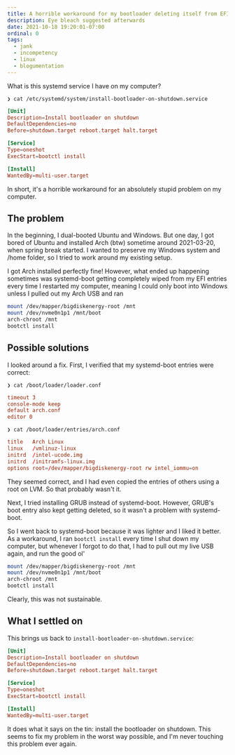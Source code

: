 ```yaml
---
title: A horrible workaround for my bootloader deleting itself from EFI
description: Eye bleach suggested afterwards
date: 2021-10-18 19:20:01-07:00
ordinal: 0
tags:
  - jank
  - incompetency
  - linux
  - blogumentation
---
```


What is this systemd service I have on my computer?

```
❯ cat /etc/systemd/system/install-bootloader-on-shutdown.service
```

<!-- excerpt -->

```conf
[Unit]
Description=Install bootloader on shutdown
DefaultDependencies=no
Before=shutdown.target reboot.target halt.target

[Service]
Type=oneshot
ExecStart=bootctl install

[Install]
WantedBy=multi-user.target
```

In short, it's a horrible workaround for an absolutely stupid problem on my
computer.

## The problem

In the beginning, I dual-booted Ubuntu and Windows. But one day, I got bored of
Ubuntu and installed Arch (btw) sometime around 2021-03-20, when spring break
started. I wanted to preserve my Windows system and /home folder, so I tried to
work around my existing setup.

I got Arch installed perfectly fine! However, what ended up happening sometimes
was systemd-boot getting completely wiped from my EFI entries every time I
restarted my computer, meaning I could only boot into Windows unless I pulled
out my Arch USB and ran

```sh
mount /dev/mapper/bigdiskenergy-root /mnt
mount /dev/nvme0n1p1 /mnt/boot
arch-chroot /mnt
bootctl install
```

## Possible solutions

I looked around a fix. First, I verified that my systemd-boot entries were
correct:

```
❯ cat /boot/loader/loader.conf
```

```conf
timeout 3
console-mode keep
default arch.conf
editor 0
```

```
❯ cat /boot/loader/entries/arch.conf
```

```conf
title	Arch Linux
linux 	/vmlinuz-linux
initrd	/intel-ucode.img
initrd	/initramfs-linux.img
options root=/dev/mapper/bigdiskenergy-root rw intel_iommu=on
```

They seemed correct, and I had even copied the entries of others using a root on
LVM. So that probably wasn't it.

Next, I tried installing GRUB instead of systemd-boot. However, GRUB's boot
entry also kept getting deleted, so it wasn't a problem with systemd-boot.

So I went back to systemd-boot because it was lighter and I liked it better. As
a workaround, I ran `bootctl install` every time I shut down my computer, but
whenever I forgot to do that, I had to pull out my live USB again, and run the
good ol'

```sh
mount /dev/mapper/bigdiskenergy-root /mnt
mount /dev/nvme0n1p1 /mnt/boot
arch-chroot /mnt
bootctl install
```

Clearly, this was not sustainable.

## What I settled on

This brings us back to `install-bootloader-on-shutdown.service`:

```conf
[Unit]
Description=Install bootloader on shutdown
DefaultDependencies=no
Before=shutdown.target reboot.target halt.target

[Service]
Type=oneshot
ExecStart=bootctl install

[Install]
WantedBy=multi-user.target
```

It does what it says on the tin: install the bootloader on shutdown. This seems
to fix my problem in the worst way possible, and I'm never touching this problem
ever again.
